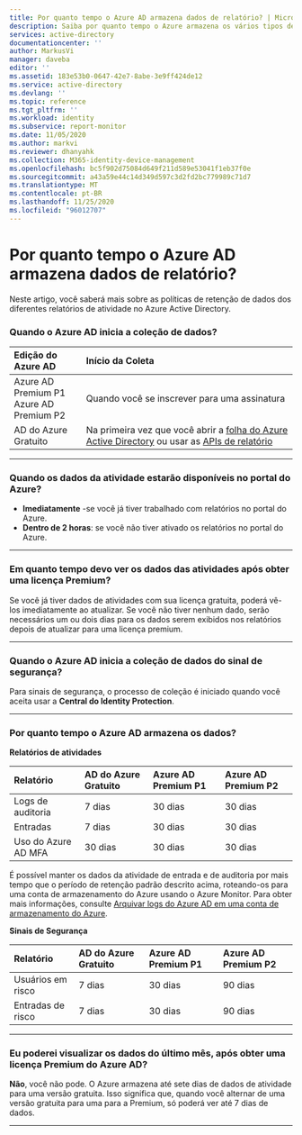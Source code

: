 ```yaml
---
title: Por quanto tempo o Azure AD armazena dados de relatório? | Microsoft Docs
description: Saiba por quanto tempo o Azure armazena os vários tipos de dados de relatório.
services: active-directory
documentationcenter: ''
author: MarkusVi
manager: daveba
editor: ''
ms.assetid: 183e53b0-0647-42e7-8abe-3e9ff424de12
ms.service: active-directory
ms.devlang: ''
ms.topic: reference
ms.tgt_pltfrm: ''
ms.workload: identity
ms.subservice: report-monitor
ms.date: 11/05/2020
ms.author: markvi
ms.reviewer: dhanyahk
ms.collection: M365-identity-device-management
ms.openlocfilehash: bc5f902d75084d649f211d589e53041f1eb37f0e
ms.sourcegitcommit: a43a59e44c14d349d597c3d2fd2bc779989c71d7
ms.translationtype: MT
ms.contentlocale: pt-BR
ms.lasthandoff: 11/25/2020
ms.locfileid: "96012707"
---
```

# <a name="how-long-does-azure-ad-store-reporting-data"></a>Por quanto tempo o Azure AD armazena dados de relatório?


Neste artigo, você saberá mais sobre as políticas de retenção de dados dos diferentes relatórios de atividade no Azure Active Directory. 

### <a name="when-does-azure-ad-start-collecting-data"></a>Quando o Azure AD inicia a coleção de dados?

| Edição do Azure AD | Início da Coleta |
| :--              | :--   |
| Azure AD Premium P1 <br /> Azure AD Premium P2 | Quando você se inscrever para uma assinatura |
| AD do Azure Gratuito| Na primeira vez que você abrir a [folha do Azure Active Directory](https://ms.portal.azure.com/#blade/Microsoft_AAD_IAM/ActiveDirectoryMenuBlade/Overview) ou usar as [APIs de relatório](./overview-reports.md)  |

---

### <a name="when-is-the-activity-data-available-in-the-azure-portal"></a>Quando os dados da atividade estarão disponíveis no portal do Azure?

- **Imediatamente** -se você já tiver trabalhado com relatórios no portal do Azure.
- **Dentro de 2 horas**: se você não tiver ativado os relatórios no portal do Azure.

---

### <a name="how-soon-can-i-see-activities-data-after-getting-a-premium-license"></a>Em quanto tempo devo ver os dados das atividades após obter uma licença Premium?

Se você já tiver dados de atividades com sua licença gratuita, poderá vê-los imediatamente ao atualizar. Se você não tiver nenhum dado, serão necessários um ou dois dias para os dados serem exibidos nos relatórios depois de atualizar para uma licença premium.

---

### <a name="when-does-azure-ad-start-collecting-security-signal-data"></a>Quando o Azure AD inicia a coleção de dados do sinal de segurança?  

Para sinais de segurança, o processo de coleção é iniciado quando você aceita usar a **Central do Identity Protection**. 

---

### <a name="how-long-does-azure-ad-store-the-data"></a>Por quanto tempo o Azure AD armazena os dados?

**Relatórios de atividades**    

| Relatório                 | AD do Azure Gratuito | Azure AD Premium P1 | Azure AD Premium P2 |
| :--                    | :--           | :--                 | :--                 |
| Logs de auditoria             | 7 dias        | 30 dias             | 30 dias             |
| Entradas               | 7 dias        | 30 dias             | 30 dias             |
| Uso do Azure AD MFA        | 30 dias       | 30 dias             | 30 dias             |

É possível manter os dados da atividade de entrada e de auditoria por mais tempo que o período de retenção padrão descrito acima, roteando-os para uma conta de armazenamento do Azure usando o Azure Monitor. Para obter mais informações, consulte [Arquivar logs do Azure AD em uma conta de armazenamento do Azure](quickstart-azure-monitor-route-logs-to-storage-account.md).

**Sinais de Segurança**

| Relatório         | AD do Azure Gratuito | Azure AD Premium P1 | Azure AD Premium P2 |
| :--            | :--           | :--                 | :--                 |
| Usuários em risco  | 7 dias        | 30 dias             | 90 dias             |
| Entradas de risco | 7 dias        | 30 dias             | 90 dias             |

---

### <a name="can-i-see-last-months-data-after-getting-an-azure-ad-premium-license"></a>Eu poderei visualizar os dados do último mês, após obter uma licença Premium do Azure AD?

**Não**, você não pode. O Azure armazena até sete dias de dados de atividade para uma versão gratuita. Isso significa que, quando você alternar de uma versão gratuita para uma para a Premium, só poderá ver até 7 dias de dados.

---